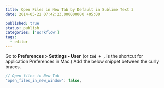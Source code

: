 ```yaml
---
title: Open Files in New Tab by Default in Sublime Text 3
date: 2014-05-22 07:42:23.000000000 +05:00

published: true
status: publish
categories: ['Workflow']
tags:
  - editor
---
```


Go to <strong>Preferences > Settings - User</strong> (or <strong><code>Cmd + ,</code></strong> is the shortcut for application Preferences in Mac.) Add the below snippet between the curly braces.

```javascript
// Open files in New Tab
"open_files_in_new_window": false,
```
